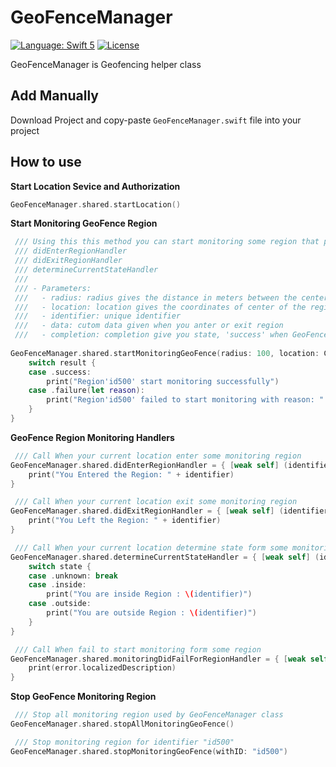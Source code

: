 # GeoFenceManager
[![Language: Swift 5](https://img.shields.io/badge/language-swift5-f48041.svg?style=flat)](https://developer.apple.com/swift)
[![License](https://img.shields.io/cocoapods/l/DPOTPView.svg?style=flat)](https://github.com/Datt1994/GeoFenceManager/blob/master/LICENSE)

GeoFenceManager is Geofencing helper class


## Add Manually 

Download Project and copy-paste `GeoFenceManager.swift` file into your project 


## How to use

**Start Location Sevice and Authorization** 
```swift
GeoFenceManager.shared.startLocation()
```

**Start Monitoring GeoFence Region**
```swift
 /// Using this this method you can start monitoring some region that provided by you with Parameters.When current location enter or exit any monitoring region following handler call, so use this handlers
 /// didEnterRegionHandler
 /// didExitRegionHandler
 /// determineCurrentStateHandler
 /// 
 /// - Parameters:
 ///   - radius: radius gives the distance in meters between the center and the region's boundary
 ///   - location: location gives the coordinates of center of the region
 ///   - identifier: unique identifier
 ///   - data: cutom data given when you anter or exit region
 ///   - completion: completion give you state, 'success' when GeoFence region Monitoring started successfully, 'failure' when some error occur with failure string
 
GeoFenceManager.shared.startMonitoringGeoFence(radius: 100, location: CLLocationCoordinate2D(latitude: 21.28983511754285, longitude: -157.70258891066896), identifier: "id500", data: ["key":"value" as AnyObject]) { result in
    switch result {
    case .success:
        print("Region'id500' start monitoring successfully")
    case .failure(let reason):
        print("Region'id500' failed to start monitoring with reason: " + reason)
    }
}
```

**GeoFence Region Monitoring Handlers**
```swift
 /// Call When your current location enter some monitoring region
GeoFenceManager.shared.didEnterRegionHandler = { [weak self] (identifier,data,region) in
    print("You Entered the Region: " + identifier)
}

 /// Call When your current location exit some monitoring region
GeoFenceManager.shared.didExitRegionHandler = { [weak self] (identifier,data,region) in
    print("You Left the Region: " + identifier)
}

 /// Call When your current location determine state form some monitoring region
GeoFenceManager.shared.determineCurrentStateHandler = { [weak self] (identifier,data,region,state) in
    switch state {
    case .unknown: break
    case .inside:
        print("You are inside Region : \(identifier)")
    case .outside:
        print("You are outside Region : \(identifier)")
    }
}

 /// Call When fail to start monitoring form some region
GeoFenceManager.shared.monitoringDidFailForRegionHandler = { [weak self] (identifier,data,region,error) in
    print(error.localizedDescription)
}
```

**Stop GeoFence Monitoring Region**
```swift
 /// Stop all monitoring region used by GeoFenceManager class
GeoFenceManager.shared.stopAllMonitoringGeoFence()

 /// Stop monitoring region for identifier "id500"
GeoFenceManager.shared.stopMonitoringGeoFence(withID: "id500")
```
